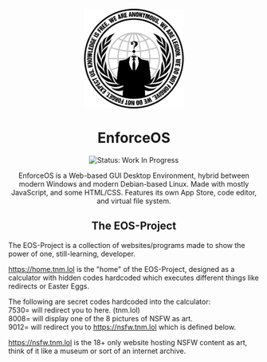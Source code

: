 

<p align="center">
  <img src="media/repo-logo.png" width="200">
  <p align="center"></p>
  <h1 align="center">EnforceOS</h1>
  <p align="center">
    <img src="https://img.shields.io/badge/Status-Updating-yellow" alt="Status: Work In Progress">
  </p>
  <p align="center">EnforceOS is a Web-based GUI Desktop Environment, hybrid between modern Windows and modern Debian-based Linux. Made with mostly JavaScript, and some HTML/CSS. Features its own App Store, code editor, and virtual file system.
  </p>

  <h2 align="center">The EOS-Project</h2>

  The EOS-Project is a collection of websites/programs made to show the power of one, still-learning, developer.
  
  https://home.tnm.lol is the "home" of the EOS-Project, designed as a calculator with hidden codes hardcoded which executes different things like redirects or Easter Eggs.  
  
  The following are secret codes hardcoded into the calculator:  
  7530= will redirect you to here. (tnm.lol)  
  8008= will display one of the 8 pictures of NSFW as art.  
  9012= will redirect you to https://nsfw.tnm.lol which is defined below.  
  
  https://nsfw.tnm.lol is the 18+ only website hosting NSFW content as art, think of it like a museum or sort of an internet archive.
</p>
